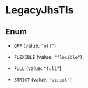 

# LegacyJhsTls

## Enum


* `OFF` (value: `"off"`)

* `FLEXIBLE` (value: `"flexible"`)

* `FULL` (value: `"full"`)

* `STRICT` (value: `"strict"`)



